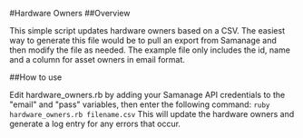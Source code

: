 #Hardware Owners
##Overview

This simple script updates hardware owners based on a CSV. The easiest way to generate this file would be to pull an export from Samanage and then modify the file as needed. The example file only includes the id, name and a column for asset owners in email format.

##How to use

Edit hardware_owners.rb by adding your Samanage API credentials to the "email" and "pass" variables, then enter the following command:
`
ruby hardware_owners.rb filename.csv
`
This will update the hardware owners and generate a log entry for any errors that occur.